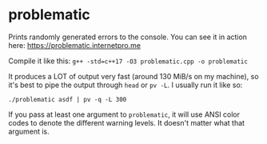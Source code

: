 # problematic
Prints randomly generated errors to the console. You can see it in action here: https://problematic.internetpro.me

Compile it like this: `g++ -std=c++17 -O3 problematic.cpp -o problematic`

It produces a LOT of output very fast (around 130 MiB/s on my machine), so it's best to pipe the output through `head` or `pv -L`. I usually run it like so:

```
./problematic asdf | pv -q -L 300
```

If you pass at least one argument to `problematic`, it will use ANSI color codes to denote the different warning levels. It doesn't matter what that argument is.
